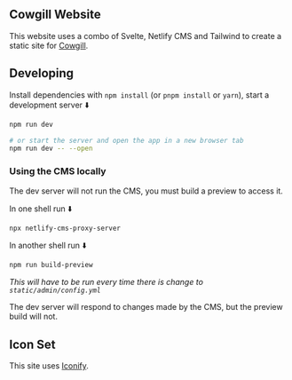 ## Cowgill Website

This website uses a combo of Svelte, Netlify CMS and Tailwind to create a static site for [Cowgill](https://cowgilltrailcollective.com/).

## Developing

Install dependencies with `npm install` (or `pnpm install` or `yarn`), start a development server ⬇️

```bash
npm run dev

# or start the server and open the app in a new browser tab
npm run dev -- --open
```

### Using the CMS locally

The dev server will not run the CMS, you must build a preview to access it.

In one shell run ⬇️

```bash
npx netlify-cms-proxy-server
```

In another shell run ⬇️

```bash
npm run build-preview
```

_This will have to be run every time there is change to `static/admin/config.yml`_

The dev server will respond to changes made by the CMS, but the preview build will not.

## Icon Set

This site uses [Iconify](https://icon-sets.iconify.design/).
